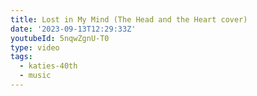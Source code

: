 ```yaml
---
title: Lost in My Mind (The Head and the Heart cover)
date: '2023-09-13T12:29:33Z'
youtubeId: 5nqwZgnU-T0
type: video
tags:
  - katies-40th
  - music
---
```


